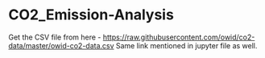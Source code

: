 # CO2_Emission-Analysis
Get the CSV file from here - https://raw.githubusercontent.com/owid/co2-data/master/owid-co2-data.csv
Same link mentioned in jupyter file as well.

